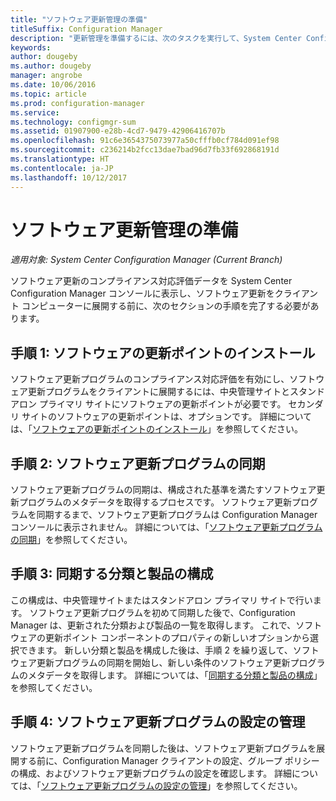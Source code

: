 ```yaml
---
title: "ソフトウェア更新管理の準備"
titleSuffix: Configuration Manager
description: "更新管理を準備するには、次のタスクを実行して、System Center Configuration Manager コンソールでコンプライアンス対応評価データを表示します。"
keywords: 
author: dougeby
ms.author: dougeby
manager: angrobe
ms.date: 10/06/2016
ms.topic: article
ms.prod: configuration-manager
ms.service: 
ms.technology: configmgr-sum
ms.assetid: 01907900-e28b-4cd7-9479-42906416707b
ms.openlocfilehash: 91c6e3654375073977a50cfffb0cf784d091ef98
ms.sourcegitcommit: c236214b2fcc13dae7bad96d7fb33f692868191d
ms.translationtype: HT
ms.contentlocale: ja-JP
ms.lasthandoff: 10/12/2017
---
```

# <a name="prepare-for-software-updates-management"></a>ソフトウェア更新管理の準備

*適用対象: System Center Configuration Manager (Current Branch)*

ソフトウェア更新のコンプライアンス対応評価データを System Center Configuration Manager コンソールに表示し、ソフトウェア更新をクライアント コンピューターに展開する前に、次のセクションの手順を完了する必要があります。

## <a name="step-1-install-a-software-update-point"></a>手順 1: ソフトウェアの更新ポイントのインストール  
ソフトウェア更新プログラムのコンプライアンス対応評価を有効にし、ソフトウェア更新プログラムをクライアントに展開するには、中央管理サイトとスタンドアロン プライマリ サイトにソフトウェアの更新ポイントが必要です。 セカンダリ サイトのソフトウェアの更新ポイントは、オプションです。 詳細については、「[ソフトウェアの更新ポイントのインストール](install-a-software-update-point.md)」を参照してください。  

## <a name="step-2-synchronize-software-updates"></a>手順 2: ソフトウェア更新プログラムの同期
ソフトウェア更新プログラムの同期は、構成された基準を満たすソフトウェア更新プログラムのメタデータを取得するプロセスです。 ソフトウェア更新プログラムを同期するまで、ソフトウェア更新プログラムは Configuration Manager コンソールに表示されません。 詳細については、「[ソフトウェア更新プログラムの同期](synchronize-software-updates.md)」を参照してください。   

## <a name="step-3-configure-classifications-and-products-to-synchronize"></a>手順 3: 同期する分類と製品の構成
この構成は、中央管理サイトまたはスタンドアロン プライマリ サイトで行います。 ソフトウェア更新プログラムを初めて同期した後で、Configuration Manager は、更新された分類および製品の一覧を取得します。 これで、ソフトウェアの更新ポイント コンポーネントのプロパティの新しいオプションから選択できます。 新しい分類と製品を構成した後は、手順 2 を繰り返して、ソフトウェア更新プログラムの同期を開始し、新しい条件のソフトウェア更新プログラムのメタデータを取得します。 詳細については、「[同期する分類と製品の構成](configure-classifications-and-products.md)」を参照してください。

## <a name="step-4-manage-settings-for-software-updates"></a>手順 4: ソフトウェア更新プログラムの設定の管理
ソフトウェア更新プログラムを同期した後は、ソフトウェア更新プログラムを展開する前に、Configuration Manager クライアントの設定、グループ ポリシーの構成、およびソフトウェア更新プログラムの設定を確認します。 詳細については、「[ソフトウェア更新プログラムの設定の管理](manage-settings-for-software-updates.md)」を参照してください。
